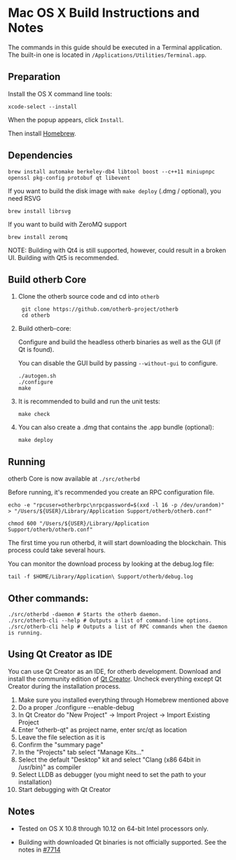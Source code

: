 Mac OS X Build Instructions and Notes
====================================
The commands in this guide should be executed in a Terminal application.
The built-in one is located in `/Applications/Utilities/Terminal.app`.

Preparation
-----------
Install the OS X command line tools:

`xcode-select --install`

When the popup appears, click `Install`.

Then install [Homebrew](https://brew.sh).

Dependencies
----------------------

    brew install automake berkeley-db4 libtool boost --c++11 miniupnpc openssl pkg-config protobuf qt libevent

If you want to build the disk image with `make deploy` (.dmg / optional), you need RSVG

    brew install librsvg

If you want to build with ZeroMQ support
    
    brew install zeromq

NOTE: Building with Qt4 is still supported, however, could result in a broken UI. Building with Qt5 is recommended.

Build otherb Core
------------------------

1. Clone the otherb source code and cd into `otherb`

        git clone https://github.com/otherb-project/otherb
        cd otherb

2.  Build otherb-core:

    Configure and build the headless otherb binaries as well as the GUI (if Qt is found).

    You can disable the GUI build by passing `--without-gui` to configure.

        ./autogen.sh
        ./configure
        make

3.  It is recommended to build and run the unit tests:

        make check

4.  You can also create a .dmg that contains the .app bundle (optional):

        make deploy

Running
-------

otherb Core is now available at `./src/otherbd`

Before running, it's recommended you create an RPC configuration file.

    echo -e "rpcuser=otherbrpc\nrpcpassword=$(xxd -l 16 -p /dev/urandom)" > "/Users/${USER}/Library/Application Support/otherb/otherb.conf"

    chmod 600 "/Users/${USER}/Library/Application Support/otherb/otherb.conf"

The first time you run otherbd, it will start downloading the blockchain. This process could take several hours.

You can monitor the download process by looking at the debug.log file:

    tail -f $HOME/Library/Application\ Support/otherb/debug.log

Other commands:
-------

    ./src/otherbd -daemon # Starts the otherb daemon.
    ./src/otherb-cli --help # Outputs a list of command-line options.
    ./src/otherb-cli help # Outputs a list of RPC commands when the daemon is running.

Using Qt Creator as IDE
------------------------
You can use Qt Creator as an IDE, for otherb development.
Download and install the community edition of [Qt Creator](https://www.qt.io/download/).
Uncheck everything except Qt Creator during the installation process.

1. Make sure you installed everything through Homebrew mentioned above
2. Do a proper ./configure --enable-debug
3. In Qt Creator do "New Project" -> Import Project -> Import Existing Project
4. Enter "otherb-qt" as project name, enter src/qt as location
5. Leave the file selection as it is
6. Confirm the "summary page"
7. In the "Projects" tab select "Manage Kits..."
8. Select the default "Desktop" kit and select "Clang (x86 64bit in /usr/bin)" as compiler
9. Select LLDB as debugger (you might need to set the path to your installation)
10. Start debugging with Qt Creator

Notes
-----

* Tested on OS X 10.8 through 10.12 on 64-bit Intel processors only.

* Building with downloaded Qt binaries is not officially supported. See the notes in [#7714](https://github.com/otherb/otherb/issues/7714)
